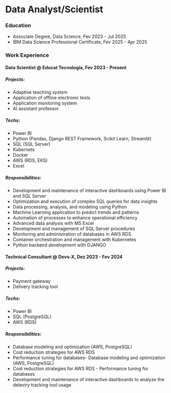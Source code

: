 # Data Analyst/Scientist

### Education

- Associate Degree, Data Science, Fev 2023 - Jul 2025
- IBM Data Science Professional Certificate, Fev 2025 - Apr 2025

### Work Experience
#### Data Scientist @ Educat Tecnologia, Fev 2023 - Present
  ##### Projects:
  - Adaptive teaching system
  - Application of offline electronic tests
  - Application monitoring system
  - AI assistant professor
  
  ##### Techs:
  - Power BI
  - Python (Pandas, Django REST Framework, Scikit Learn, Streamlit)
  - SQL (SQL Server)
  - Kubernets
  - Docker
  - AWS (RDS, EKS)
  - Excel

  ##### Responsibilities:
  - Development and maintenance of interactive dashboards using Power BI and SQL Server
  - Optimization and execution of complex SQL queries for data insights
  - Data processing, analysis, and modeling using Python
  - Machine Learning application to predict trends and patterns
  - Automation of processes to enhance operational efficiency
  - Advanced data analysis with MS Excel
  - Development and management of SQL Server procedures
  - Monitoring and administration of databases in AWS RDS
  - Container orchestration and management with Kubernetes
  - Python backend development with DJANGO

#### Technical Consultant @ Devs-X, Dez 2023 - Fev 2024
##### Projects:
  - Payment gateway
  - Delivery tracking tool
  
  ##### Techs:
  - Power BI
  - SQL (PostgreSQL)
  - AWS (RDS)

  ##### Responsibilities:
  - Database modeling and optimization (AWS, PostgreSQL)
  - Cost reduction strategies for AWS RDS
  - Performance tuning for databases- Database modeling and optimization (AWS, PostgreSQL)
  - Cost reduction strategies for AWS RDS - Performance tuning for databases
  - Development and maintenance of interactive dashboards to analyze the deleviry tracking tool usage


